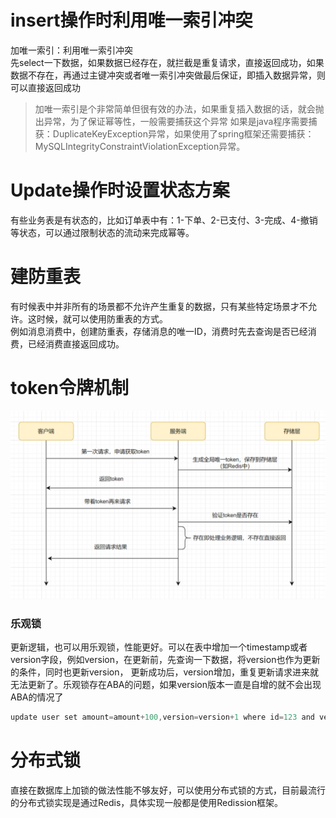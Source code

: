 # insert操作时利用唯一索引冲突
加唯一索引：利用唯一索引冲突  
先select一下数据，如果数据已经存在，就拦截是重复请求，直接返回成功，如果数据不存在，再通过主键冲突或者唯一索引冲突做最后保证，即插入数据异常，则可以直接返回成功
> 加唯一索引是个非常简单但很有效的办法，如果重复插入数据的话，就会抛出异常，为了保证幂等性，一般需要捕获这个异常
> 如果是java程序需要捕获：DuplicateKeyException异常，如果使用了spring框架还需要捕获：MySQLIntegrityConstraintViolationException异常。

# Update操作时设置状态方案
有些业务表是有状态的，比如订单表中有：1-下单、2-已支付、3-完成、4-撤销等状态，可以通过限制状态的流动来完成幂等。

# 建防重表
有时候表中并非所有的场景都不允许产生重复的数据，只有某些特定场景才不允许。这时候，就可以使用防重表的方式。  
例如消息消费中，创建防重表，存储消息的唯一ID，消费时先去查询是否已经消费，已经消费直接返回成功。

# token令牌机制
![img.png](images/token令牌保证幂等性.png)

### 乐观锁
更新逻辑，也可以用乐观锁，性能更好。可以在表中增加一个timestamp或者version字段，例如version，在更新前，先查询一下数据，将version也作为更新的条件，同时也更新version，
更新成功后，version增加，重复更新请求进来就无法更新了。乐观锁存在ABA的问题，如果version版本一直是自增的就不会出现ABA的情况了
```java
update user set amount=amount+100,version=version+1 where id=123 and version=1;
```

# 分布式锁
直接在数据库上加锁的做法性能不够友好，可以使用分布式锁的方式，目前最流行的分布式锁实现是通过Redis，具体实现一般都是使用Redission框架。